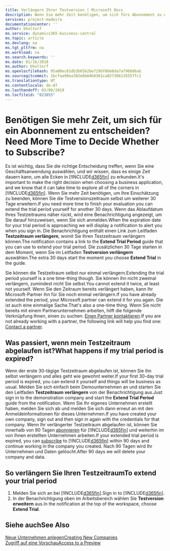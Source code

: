 ```yaml
---
title: Verlängern Ihrer Testversion | Microsoft Docs
description: Wenn Sie mehr Zeit benötigen, um sich fürs Abonnement zu entscheiden, können Sie Ihre Testversion verlängern.
services: project-madeira
documentationcenter: ''
author: bholtorf
ms.service: dynamics365-business-central
ms.topic: article
ms.devlang: na
ms.tgt_pltfrm: na
ms.workload: na
ms.search.keywords: ''
ms.date: 01/16/2018
ms.author: bholtorf
ms.openlocfilehash: 95a00ec61db3b65b2be729bf0b68da7af960d6ab
ms.sourcegitcommit: 1bcfaa99ea302e6b84b8361ca02730b135557fc1
ms.translationtype: HT
ms.contentlocale: de-AT
ms.lasthandoff: 03/08/2019
ms.locfileid: "823855"
---
```

# <a name="need-more-time-to-decide-whether-to-subscribe"></a><span data-ttu-id="05153-103">Benötigen Sie mehr Zeit, um sich für ein Abonnement zu entscheiden?</span><span class="sxs-lookup"><span data-stu-id="05153-103">Need More Time to Decide Whether to Subscribe?</span></span>
<span data-ttu-id="05153-104">Es ist wichtig, dass Sie die richtige Entscheidung treffen, wenn Sie eine Geschäftsanwendung auswählen, und wir wissen, dass es einige Zeit dauern kann, um alle Ecken in [!INCLUDE[d365fin](includes/d365fin_md.md)] zu erkunden.</span><span class="sxs-lookup"><span data-stu-id="05153-104">It's important to make the right decision when choosing a business application, and we know that it can take time to explore all of the corners in [!INCLUDE[d365fin](includes/d365fin_md.md)].</span></span> <span data-ttu-id="05153-105">Wenn Sie mehr Zeit benötigen, um Ihre Einschätzung zu beenden, können Sie die Testversionszeitraum selbst um weiterer 30 Tage erweitern.</span><span class="sxs-lookup"><span data-stu-id="05153-105">If you need more time to finish your evaluation you can extend the trial period yourself for another 30 days.</span></span> <span data-ttu-id="05153-106">Wenn das Ablaufdatum Ihres Testzeitraums näher rückt, wird eine Benachrichtigung angezeigt, um Sie darauf hinzuweisen, wenn Sie sich anmelden.</span><span class="sxs-lookup"><span data-stu-id="05153-106">When the expiration date for your trial period is approaching we will display a notification to alert you when you sign in.</span></span> <span data-ttu-id="05153-107">Die Benachrichtigung enthält einen Link zum Leitfaden **Testzeitraum verlängern**, womit Sie Ihren Testzeitraum verlängern können.</span><span class="sxs-lookup"><span data-stu-id="05153-107">The notification contains a link to the **Extend Trial Period** guide that you can use to extend your trial period.</span></span> <span data-ttu-id="05153-108">Die zusätzlichen 30 Tage starten in dem Moment, wenn Sie im Leitfaden **Testversion verlängern** auswählen.</span><span class="sxs-lookup"><span data-stu-id="05153-108">The extra 30 days start the moment you choose **Extend Trial** in the guide.</span></span>

<span data-ttu-id="05153-109">Sie können die Testzeitraum selbst nur einmal verlängern.</span><span class="sxs-lookup"><span data-stu-id="05153-109">Extending the trial period yourself is a one time-thing though.</span></span> <span data-ttu-id="05153-110">Sie können ihn nicht zweimal verlängern, zumindest nicht Sie selbst.</span><span class="sxs-lookup"><span data-stu-id="05153-110">You cannot extend it twice, at least not yourself.</span></span> <span data-ttu-id="05153-111">Wenn Sie den Zeitraum bereits verlängert haben, kann Ihr Microsoft-Partner ihn für Sie noch einmal verlängern.</span><span class="sxs-lookup"><span data-stu-id="05153-111">If you have already extended the period, your Microsoft partner can extend it for you again.</span></span> <span data-ttu-id="05153-112">Die ist auch eine einmalige Sache.</span><span class="sxs-lookup"><span data-stu-id="05153-112">That's also a one-time thing.</span></span> <span data-ttu-id="05153-113">Wenn Sie nicht bereits mit einem Partnerunternehmen arbeiten, hilft die folgende Verknüpfung Ihnen, einen zu suchen: [Einen Partner kontaktieren](https://go.microsoft.com/fwlink/?linkid=2038439).</span><span class="sxs-lookup"><span data-stu-id="05153-113">If you are not already working with a partner, the following link will help you find one: [Contact a partner](https://go.microsoft.com/fwlink/?linkid=2038439).</span></span>

## <a name="what-happens-if-my-trial-period-is-expired"></a><span data-ttu-id="05153-114">Was passiert, wenn mein Testzeitraum abgelaufen ist?</span><span class="sxs-lookup"><span data-stu-id="05153-114">What happens if my trial period is expired?</span></span>
<span data-ttu-id="05153-115">Wenn der erste 30-tägige Testzeitraum abgelaufen ist, können Sie ihn selbst verlängern und alles geht wie gewohnt weiter.</span><span class="sxs-lookup"><span data-stu-id="05153-115">If your first 30-day trial period is expired, you can extend it yourself and things will be business as usual.</span></span> <span data-ttu-id="05153-116">Melden Sie sich einfach beim Demounternehmen an und starten Sie den Leitfaden **Testzeitraum verlängern** von der Benachrichtigung aus.</span><span class="sxs-lookup"><span data-stu-id="05153-116">Just sign in to the demonstration company and start the **Extend Trial Period** guide from the notification.</span></span> <span data-ttu-id="05153-117">Wenn Sie Ihr eigenes Unternehmen erstellt haben, melden Sie sich ab und melden Sie sich dann erneut an mit den Anmeldeinformationen für dieses Unternehmen.</span><span class="sxs-lookup"><span data-stu-id="05153-117">If you have created your own company, sign out and then sign in again with the credentials for that company.</span></span> <span data-ttu-id="05153-118">Wenn Ihr verlängerter Testzeitraum abgelaufen ist, können Sie innerhalb von 90 Tagen [abonnieren](https://go.microsoft.com/fwlink/?linkid=828659) für [!INCLUDE[d365fin](includes/d365fin_md.md)] und weiterhin im von Ihnen erstellten Unternehmen arbeiten.</span><span class="sxs-lookup"><span data-stu-id="05153-118">If your extended trial period is expired, you can [subscribe](https://go.microsoft.com/fwlink/?linkid=828659) to [!INCLUDE[d365fin](includes/d365fin_md.md)] within 90 days and continue working in the company you created.</span></span> <span data-ttu-id="05153-119">Nach 90 Tagen wird Ihr Unternehmen und Daten gelöscht.</span><span class="sxs-lookup"><span data-stu-id="05153-119">After 90 days we will delete your company and data.</span></span> 

## <a name="to-extend-your-trial-period"></a><span data-ttu-id="05153-120">So verlängern Sie Ihren Testzeitraum</span><span class="sxs-lookup"><span data-stu-id="05153-120">To extend your trial period</span></span>
1. <span data-ttu-id="05153-121">Melden Sie sich an bei [!INCLUDE[d365fin](includes/d365fin_md.md)].</span><span class="sxs-lookup"><span data-stu-id="05153-121">Sign in to [!INCLUDE[d365fin](includes/d365fin_md.md)].</span></span>
2. <span data-ttu-id="05153-122">In der Benachrichtigung oben im Arbeitsbereich wählen Sie **Testversion erweitern** aus.</span><span class="sxs-lookup"><span data-stu-id="05153-122">In the notification at the top of the workspace, choose **Extend Trial**.</span></span>

## <a name="see-also"></a><span data-ttu-id="05153-123">Siehe auch</span><span class="sxs-lookup"><span data-stu-id="05153-123">See Also</span></span>
[<span data-ttu-id="05153-124">Neue Unternehmen anlegen</span><span class="sxs-lookup"><span data-stu-id="05153-124">Creating New Companies</span></span>](about-new-company.md)  
[<span data-ttu-id="05153-125">Zugriff auf eine Vorschau</span><span class="sxs-lookup"><span data-stu-id="05153-125">Access to a Preview</span></span>](across-preview.md)  